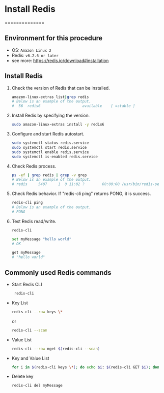 # Install Redis
==============

## Environment for this procedure
* OS: `Amazon Linux 2`
* Redis: `v6.2.6 or later`
* see more: https://redis.io/download#installation


## Install Redis
1. Check the version of Redis that can be installed.
    ```sh
    amazon-linux-extras list|grep redis
    # Below is an example of the output.
    #  56  redis6                   available    [ =stable ]
    ```

1. Install Redis by specifying the version.
    ```sh
    sudo amazon-linux-extras install -y redis6
    ```
1. Configure and start Redis autostart.
    ```sh
    sudo systemctl status redis.service
    sudo systemctl start redis.service
    sudo systemctl enable redis.service
    sudo systemctl is-enabled redis.service
    ```
1. Check Redis process.
    ```sh
    ps -ef | grep redis | grep -v grep
    # Below is an example of the output.
    # redis     5407     1  0 11:02 ?        00:00:00 /usr/bin/redis-server 127.0.0.1:6379
    ```
1. Check Redis behavior. If "redis-cli ping" returns PONG, it is success.
    ```sh
    redis-cli ping
    # Below is an example of the output.
    # PONG
    ```
1. Test Redis read/write.
    ```sh
    redis-cli

    set myMessage "hello world"
    # OK

    get myMessage
    # "hello world"
    ```

## Commonly used Redis commands
- Start Redis CLI
    ```sh
     redis-cli
    ```
- Key List
    ```sh
    redis-cli --raw keys \*
    ```
    
    or
    ```sh
    redis-cli --scan
    ```
- Value List
    ```sh
    redis-cli --raw mget $(redis-cli --scan) 
    ```
- Key and Value List
    ```sh
    for i in $(redis-cli keys \*); do echo $i: $(redis-cli GET $i); done
    ```
- Delete key
    ```sh
    redis-cli del myMessage
    ```

